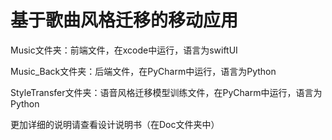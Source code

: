 # 基于歌曲风格迁移的移动应用
Music文件夹：前端文件，在xcode中运行，语言为swiftUI

Music_Back文件夹：后端文件，在PyCharm中运行，语言为Python

StyleTransfer文件夹：语音风格迁移模型训练文件，在PyCharm中运行，语言为Python

更加详细的说明请查看设计说明书（在Doc文件夹中）
